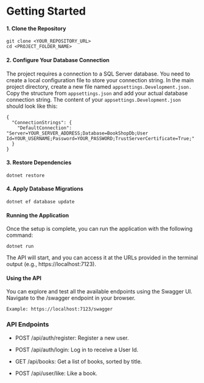 # Getting Started

#### 1. Clone the Repository

```
git clone <YOUR_REPOSITORY_URL>
cd <PROJECT_FOLDER_NAME>
```

#### 2. Configure Your Database Connection
  The project requires a connection to a SQL Server database. You need to create a local configuration file to store your connection string.
In the main project directory, create a new file named ```appsettings.Development.json.```
Copy the structure from ```appsettings.json``` and add your actual database connection string. The content of your ```appsettings.Development.json``` should look like this:
```
{
  "ConnectionStrings": {
    "DefaultConnection": "Server=YOUR_SERVER_ADDRESS;Database=BookShopDb;User Id=YOUR_USERNAME;Password=YOUR_PASSWORD;TrustServerCertificate=True;"
  }
}
```
#### 3. Restore Dependencies

```
dotnet restore
```
#### 4. Apply Database Migrations

```
dotnet ef database update
```
#### Running the Application
  Once the setup is complete, you can run the application with the following command:
```
dotnet run
```
The API will start, and you can access it at the URLs provided in the terminal output (e.g., https://localhost:7123).

#### Using the API
You can explore and test all the available endpoints using the Swagger UI. Navigate to the /swagger endpoint in your browser.
```
Example: https://localhost:7123/swagger
```
### API Endpoints
* POST /api/auth/register: Register a new user.

* POST /api/auth/login: Log in to receive a User Id.

* GET /api/books: Get a list of books, sorted by title.

* POST /api/user/like: Like a book.
